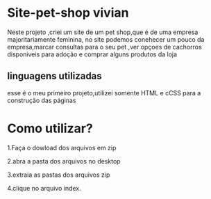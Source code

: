 # Site-pet-shop vivian
Neste projeto ,criei um site de um pet shop,que é de uma empresa majoritariamente feminina, no site podemos conehecer um pouco da empresa,marcar consultas para o seu pet
 ,ver opçoes de cachorros disponiveis para adoção e comprar alguns produtos da loja

## linguagens utilizadas
esse é o meu primeiro projeto,utilizei somente HTML e cCSS para a construção das páginas

# Como utilizar?
1.Faça o dowload dos arquivos em zip

2.abra a pasta dos arquivos no desktop

3.extraia as pastas dos arquivos zip

4.clique no arquivo index.

